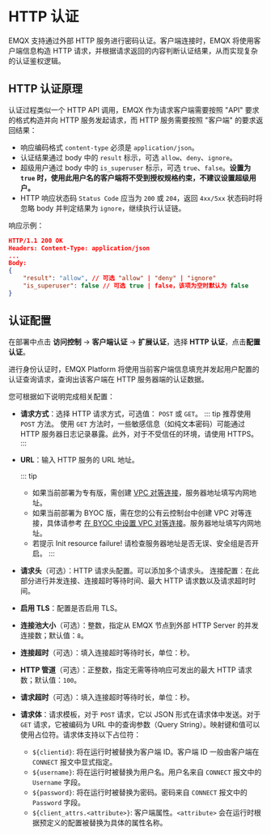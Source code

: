 # HTTP 认证

EMQX 支持通过外部 HTTP 服务进行密码认证。客户端连接时，EMQX 将使用客户端信息构造 HTTP 请求，并根据请求返回的内容判断认证结果，从而实现复杂的认证鉴权逻辑。

## HTTP 认证原理

认证过程类似一个 HTTP API 调用，EMQX 作为请求客户端需要按照 "API" 要求的格式构造并向 HTTP 服务发起请求，而 HTTP 服务需要按照 "客户端" 的要求返回结果：

- 响应编码格式 `content-type` 必须是 `application/json`。
- 认证结果通过 body 中的 `result` 标示，可选 `allow`、`deny`、`ignore`。
- 超级用户通过 body 中的 `is_superuser` 标示，可选 `true`、`false`。**设置为 `true` 时，使用此用户名的客户端将不受到授权规格约束，不建议设置超级用户。**
- HTTP 响应状态码 `Status Code` 应当为 `200` 或 `204`，返回 `4xx/5xx` 状态码时将忽略 body 并判定结果为 `ignore`，继续执行认证链。

响应示例：
```json
HTTP/1.1 200 OK
Headers: Content-Type: application/json
...
Body:
{
    "result": "allow", // 可选 "allow" | "deny" | "ignore"
    "is_superuser": false // 可选 true | false，该项为空时默认为 false
}
```

## 认证配置

在部署中点击 **访问控制** -> **客户端认证** -> **扩展认证**，选择 **HTTP 认证**，点击**配置认证**。


进行身份认证时，EMQX Platform 将使用当前客户端信息填充并发起用户配置的认证查询请求，查询出该客户端在 HTTP 服务器端的认证数据。

您可根据如下说明完成相关配置：


- **请求方式**：选择 HTTP 请求方式，可选值： `POST` 或 `GET`。
  ::: tip
  推荐使用 `POST` 方法。 使用 `GET` 方法时，一些敏感信息（如纯文本密码）可能通过 HTTP 服务器日志记录暴露。此外，对于不受信任的环境，请使用 HTTPS。
  :::

- **URL**：输入 HTTP 服务的 URL 地址。

    ::: tip

    * 如果当前部署为专有版，需创建 [VPC 对等连接](./vpc_peering.md)，服务器地址填写内网地址。
    * 如果当前部署为 BYOC 版，需在您的公有云控制台中创建 VPC 对等连接，具体请参考 [在 BYOC 中设置 VPC 对等连接](./byoc_vpc_peering.md)。服务器地址填写内网地址。
    * 若提示 Init resource failure! 请检查服务器地址是否无误、安全组是否开启。
      :::

- **请求头**（可选）：HTTP 请求头配置。可以添加多个请求头。
  连接配置：在此部分进行并发连接、连接超时等待时间、最大 HTTP 请求数以及请求超时时间。

- **启用 TLS**：配置是否启用 TLS。

- **连接池大小**（可选）：整数，指定从 EMQX 节点到外部 HTTP Server 的并发连接数；默认值：`8`。

- **连接超时**（可选）：填入连接超时等待时长，单位：秒。

- **HTTP 管道**（可选）：正整数，指定无需等待响应可发出的最大 HTTP 请求数；默认值：`100`。

- **请求超时**（可选）：填入连接超时等待时长，单位：秒。

- **请求体**：请求模板，对于 `POST` 请求，它以 JSON 形式在请求体中发送。对于 `GET` 请求，它被编码为 URL 中的查询参数（Query String）。映射键和值可以使用占位符。请求体支持以下占位符：
  
    - `${clientid}`: 将在运行时被替换为客户端 ID。客户端 ID 一般由客户端在 `CONNECT` 报文中显式指定。
    - `${username}`: 将在运行时被替换为用户名。用户名来自 `CONNECT` 报文中的 `Username` 字段。
    - `${password}`: 将在运行时被替换为密码。密码来自 `CONNECT` 报文中的 `Password` 字段。
    - `${client_attrs.<attribute>}`: 客户端属性。`<attribute>` 会在运行时根据预定义的配置被替换为具体的属性名称。



